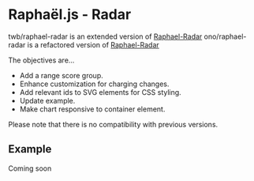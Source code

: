 Raphaël.js - Radar
=================

twb/raphael-radar is an extended version of [Raphael-Radar](https://github.com/ono/Raphael-Radar)
ono/raphael-radar is a refactored version of [Raphael-Radar](https://github.com/tnzk/Raphael-Radar)
<!-- 
![Screen Shot](https://raw.github.com/imageprophet/Raphael-Radar-2/master/example/images/screenshot2.png)
 -->
The objectives are...

* Add a range score group.
* Enhance customization for charging changes.
* Add relevant ids to SVG elements for CSS styling.
* Update example.
* Make chart responsive to container element.

Please note that there is no compatibility with previous versions.

Example
-------

Coming soon

<!-- 
![Screen Shot](https://raw.github.com/imageprophet/Raphael-Radar-2/master/example/images/screenshot2.png)
 

**Note: While the example below works great, I (jsoma) would recommend using the code above or looking at the most recently updated on under /examples in this project**

Seeing example is always the best way to understand how it works. Here is an
[example](http://o1123.com/raphael-radar/example/index.html). 

I am thinking of making the page nicer and adding an example to handling events
on the chart near future.


TODO
----

* Better example page with code view.
* License information.


Special Thanks to
-----------------

* [Jonathan Soma](https://github.com/jsoma)
* KURAZEKO Kyohe for original version.
* Yoshihide Tsuda for designing a rich version of sample chart.

-->
